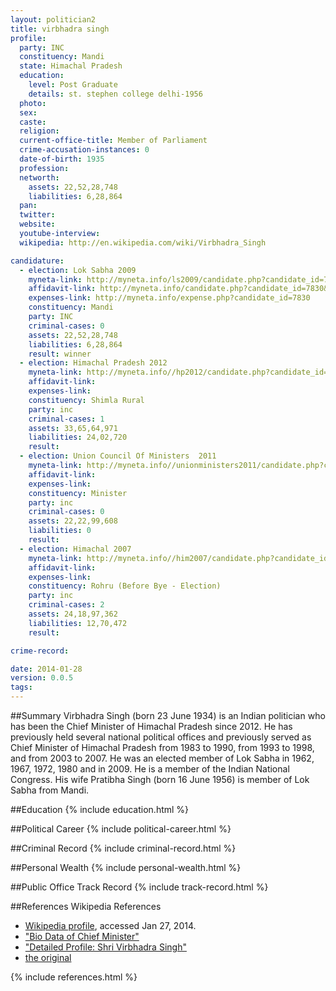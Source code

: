 ```yaml
---
layout: politician2
title: virbhadra singh
profile: 
  party: INC
  constituency: Mandi
  state: Himachal Pradesh
  education: 
    level: Post Graduate
    details: st. stephen college delhi-1956
  photo: 
  sex: 
  caste: 
  religion: 
  current-office-title: Member of Parliament
  crime-accusation-instances: 0
  date-of-birth: 1935
  profession: 
  networth: 
    assets: 22,52,28,748
    liabilities: 6,28,864
  pan: 
  twitter: 
  website: 
  youtube-interview: 
  wikipedia: http://en.wikipedia.com/wiki/Virbhadra_Singh

candidature: 
  - election: Lok Sabha 2009
    myneta-link: http://myneta.info/ls2009/candidate.php?candidate_id=7830
    affidavit-link: http://myneta.info/candidate.php?candidate_id=7830&scan=original
    expenses-link: http://myneta.info/expense.php?candidate_id=7830
    constituency: Mandi 
    party: INC
    criminal-cases: 0
    assets: 22,52,28,748
    liabilities: 6,28,864
    result: winner 
  - election: Himachal Pradesh 2012
    myneta-link: http://myneta.info//hp2012/candidate.php?candidate_id=221
    affidavit-link: 
    expenses-link: 
    constituency: Shimla Rural 
    party: inc
    criminal-cases: 1
    assets: 33,65,64,971
    liabilities: 24,02,720
    result:  
  - election: Union Council Of Ministers  2011
    myneta-link: http://myneta.info//unionministers2011/candidate.php?candidate_id=7
    affidavit-link: 
    expenses-link: 
    constituency: Minister 
    party: inc
    criminal-cases: 0
    assets: 22,22,99,608
    liabilities: 0
    result:  
  - election: Himachal 2007
    myneta-link: http://myneta.info//him2007/candidate.php?candidate_id=81
    affidavit-link: 
    expenses-link: 
    constituency: Rohru (Before Bye - Election) 
    party: inc
    criminal-cases: 2
    assets: 24,18,97,362
    liabilities: 12,70,472
    result:  

crime-record: 

date: 2014-01-28
version: 0.0.5
tags: 
---
```

##Summary
Virbhadra Singh (born 23 June 1934) is an Indian politician who has been the Chief Minister of Himachal Pradesh since 2012. He has previously held several national political offices and previously served as Chief Minister of Himachal Pradesh from 1983 to 1990, from 1993 to 1998, and from 2003 to 2007. He was an elected member of Lok Sabha in 1962, 1967, 1972, 1980 and in 2009. He is a member of the Indian National Congress. His wife Pratibha Singh (born 16 June 1956) is member of Lok Sabha from Mandi.




##Education
{% include education.html %}


##Political Career
{% include political-career.html %}


##Criminal Record
{% include criminal-record.html %}


##Personal Wealth
{% include personal-wealth.html %}


##Public Office Track Record
{% include track-record.html %}


##References
Wikipedia References
- [Wikipedia profile]({{page.profile.wikipedia}}), accessed Jan 27, 2014.
- ["Bio Data of Chief Minister"][wiki1]
- ["Detailed Profile: Shri Virbhadra Singh"][wiki2]
- [the original][wiki3]

[wiki1]: http://himachalpr.gov.in/biodataCM.htm
[wiki2]: http://web.archive.org/web/20110514144834/http://india.gov.in/govt/loksabhampbiodata.php?mpcode=1689
[wiki3]: http://india.gov.in/govt/loksabhampbiodata.php?mpcode=1689


{% include references.html %}